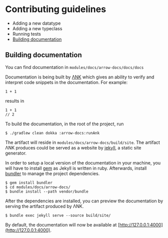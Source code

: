 # Contributing guidelines

* Adding a new datatype
* Adding a new typeclass
* Running tests
* [Building documentation](#building-documentation)

## Building documentation

You can find documentation in `modules/docs/arrow-docs/docs/docs`

Documentation is being built by [ΛNK](https://github.com/arrow-kt/ank) which gives an ability to verify and interpret code snippets in the documentation. For example:


```kotlin:ank
1 + 1
```

results in

```
1 + 1
// 2
```

To build the documentation, in the root of the project, run

```
$ ./gradlew clean dokka :arrow-docs:runAnk
```

The artifact will reside in `modules/docs/arrow-docs/build/site`. The artifact ΛNK produces could be served as a website by [jekyll](https://jekyllrb.com/), a static site generator.

In order to setup a local version of the documentation in your machine, you will have to install [gem](https://rubygems.org/pages/download) as Jekyll is written in ruby. Afterwards, install [bundler](https://bundler.io/) to manage the project dependencies.

```
$ gem install bundler
$ cd modules/docs/arrow-docs/
$ bundle install --path vendor/bundle
```

After the dependencies are installed, you can preview the documentation by serving the artifact produced by ΛNK.

```
$ bundle exec jekyll serve --source build/site/
```

By default, the documentation will now be available at [http://127.0.0.1:4000](http://127.0.0.1:4000).
